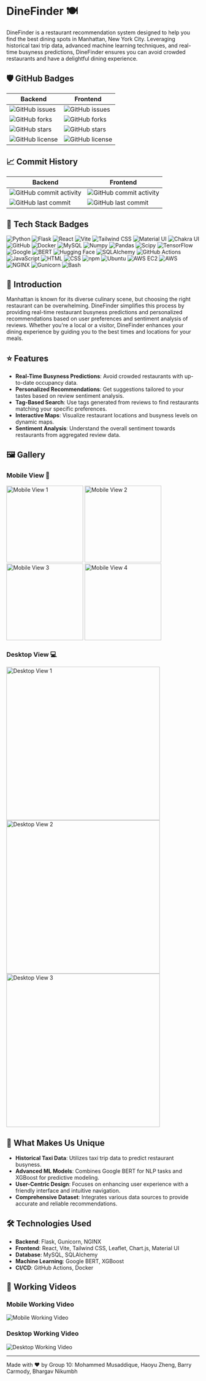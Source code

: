 # DineFinder 🍽️

DineFinder is a restaurant recommendation system designed to help you find the best dining spots in Manhattan, New York City. Leveraging historical taxi trip data, advanced machine learning techniques, and real-time busyness predictions, DineFinder ensures you can avoid crowded restaurants and have a delightful dining experience.

## 🛡️ GitHub Badges

| Backend | Frontend |
| --- | --- |
| ![GitHub issues](https://img.shields.io/github/issues/Dine-Finder/Backend) | ![GitHub issues](https://img.shields.io/github/issues/Dine-Finder/Frontend) |
| ![GitHub forks](https://img.shields.io/github/forks/Dine-Finder/Backend) | ![GitHub forks](https://img.shields.io/github/forks/Dine-Finder/Frontend) |
| ![GitHub stars](https://img.shields.io/github/stars/Dine-Finder/Backend) | ![GitHub stars](https://img.shields.io/github/stars/Dine-Finder/Frontend) |
| ![GitHub license](https://img.shields.io/github/license/Dine-Finder/Backend) | ![GitHub license](https://img.shields.io/github/license/Dine-Finder/Frontend) |

## 📈 Commit History

| Backend | Frontend |
| --- | --- |
| ![GitHub commit activity](https://img.shields.io/github/commit-activity/m/Dine-Finder/Backend) | ![GitHub commit activity](https://img.shields.io/github/commit-activity/m/Dine-Finder/Frontend) |
| ![GitHub last commit](https://img.shields.io/github/last-commit/Dine-Finder/Backend) | ![GitHub last commit](https://img.shields.io/github/last-commit/Dine-Finder/Frontend) |

## 🧰 Tech Stack Badges 

![Python](https://img.shields.io/badge/Python-3670A0?style=for-the-badge&logo=python&logoColor=ffdd54)
![Flask](https://img.shields.io/badge/Flask-000000?style=for-the-badge&logo=flask&logoColor=white)
![React](https://img.shields.io/badge/React-20232A?style=for-the-badge&logo=react&logoColor=61DAFB)
![Vite](https://img.shields.io/badge/Vite-646CFF?style=for-the-badge&logo=vite&logoColor=white)
![Tailwind CSS](https://img.shields.io/badge/Tailwind_CSS-38B2AC?style=for-the-badge&logo=tailwind-css&logoColor=white)
![Material UI](https://img.shields.io/badge/Material--UI-0081CB?style=for-the-badge&logo=material-ui&logoColor=white)
![Chakra UI](https://img.shields.io/badge/Chakra--UI-319795?style=for-the-badge&logo=chakra-ui&logoColor=white)
![GitHub](https://img.shields.io/badge/GitHub-181717?style=for-the-badge&logo=github&logoColor=white)
![Docker](https://img.shields.io/badge/Docker-2496ED?style=for-the-badge&logo=docker&logoColor=white)
![MySQL](https://img.shields.io/badge/MySQL-00000F?style=for-the-badge&logo=mysql&logoColor=white)
![Numpy](https://img.shields.io/badge/Numpy-013243?style=for-the-badge&logo=numpy&logoColor=white)
![Pandas](https://img.shields.io/badge/Pandas-150458?style=for-the-badge&logo=pandas&logoColor=white)
![Scipy](https://img.shields.io/badge/SciPy-8CAAE6?style=for-the-badge&logo=scipy&logoColor=white)
![TensorFlow](https://img.shields.io/badge/TensorFlow-FF6F00?style=for-the-badge&logo=tensorflow&logoColor=white)
![Google](https://img.shields.io/badge/Google-4285F4?style=for-the-badge&logo=google&logoColor=white)
![BERT](https://img.shields.io/badge/BERT-4285F4?style=for-the-badge&logo=bert&logoColor=white)
![Hugging Face](https://img.shields.io/badge/Hugging_Face-FFD400?style=for-the-badge&logo=hugging-face&logoColor=white)
![SQLAlchemy](https://img.shields.io/badge/SQLAlchemy-9C3D3D?style=for-the-badge&logo=sqlalchemy&logoColor=white)
![GitHub Actions](https://img.shields.io/badge/GitHub_Actions-2088FF?style=for-the-badge&logo=github-actions&logoColor=white)
![JavaScript](https://img.shields.io/badge/JavaScript-F7DF1E?style=for-the-badge&logo=javascript&logoColor=black)
![HTML](https://img.shields.io/badge/HTML5-E34F26?style=for-the-badge&logo=html5&logoColor=white)
![CSS](https://img.shields.io/badge/CSS3-1572B6?style=for-the-badge&logo=css3&logoColor=white)
![npm](https://img.shields.io/badge/npm-CB3837?style=for-the-badge&logo=npm&logoColor=white)
![Ubuntu](https://img.shields.io/badge/Ubuntu-E95420?style=for-the-badge&logo=ubuntu&logoColor=white)
![AWS EC2](https://img.shields.io/badge/AWS_EC2-FF9900?style=for-the-badge&logo=amazon-ec2&logoColor=white)
![AWS](https://img.shields.io/badge/AWS-232F3E?style=for-the-badge&logo=amazon-aws&logoColor=white)
![NGINX](https://img.shields.io/badge/NGINX-009639?style=for-the-badge&logo=nginx&logoColor=white)
![Gunicorn](https://img.shields.io/badge/Gunicorn-499848?style=for-the-badge&logo=gunicorn&logoColor=white)
![Bash](https://img.shields.io/badge/Bash-4EAA25?style=for-the-badge&logo=gnu-bash&logoColor=white)


## 📜 Introduction
Manhattan is known for its diverse culinary scene, but choosing the right restaurant can be overwhelming. DineFinder simplifies this process by providing real-time restaurant busyness predictions and personalized recommendations based on user preferences and sentiment analysis of reviews. Whether you're a local or a visitor, DineFinder enhances your dining experience by guiding you to the best times and locations for your meals.

## ⭐ Features
- **Real-Time Busyness Predictions**: Avoid crowded restaurants with up-to-date occupancy data.
- **Personalized Recommendations**: Get suggestions tailored to your tastes based on review sentiment analysis.
- **Tag-Based Search**: Use tags generated from reviews to find restaurants matching your specific preferences.
- **Interactive Maps**: Visualize restaurant locations and busyness levels on dynamic maps.
- **Sentiment Analysis**: Understand the overall sentiment towards restaurants from aggregated review data.


## 🖼️ Gallery

### Mobile View 📱
<img src="path/to/mobile-view1.png" alt="Mobile View 1" width="200">
<img src="path/to/mobile-view2.png" alt="Mobile View 2" width="200">
<img src="path/to/mobile-view3.png" alt="Mobile View 3" width="200">
<img src="path/to/mobile-view4.png" alt="Mobile View 4" width="200">

### Desktop View 💻
<img src="path/to/desktop-view1.png" alt="Desktop View 1" width="400">
<img src="path/to/desktop-view2.png" alt="Desktop View 2" width="400">
<img src="path/to/desktop-view3.png" alt="Desktop View 3" width="400">


## 💎 What Makes Us Unique
- **Historical Taxi Data**: Utilizes taxi trip data to predict restaurant busyness.
- **Advanced ML Models**: Combines Google BERT for NLP tasks and XGBoost for predictive modeling.
- **User-Centric Design**: Focuses on enhancing user experience with a friendly interface and intuitive navigation.
- **Comprehensive Dataset**: Integrates various data sources to provide accurate and reliable recommendations.

## 🛠️ Technologies Used
- **Backend**: Flask, Gunicorn, NGINX
- **Frontend**: React, Vite, Tailwind CSS, Leaflet, Chart.js, Material UI
- **Database**: MySQL, SQLAlchemy
- **Machine Learning**: Google BERT, XGBoost
- **CI/CD**: GitHub Actions, Docker

## 🎥 Working Videos

### Mobile Working Video
![Mobile Working Video](path/to/mobile-working-video.gif)

### Desktop Working Video
![Desktop Working Video](path/to/desktop-working-video.gif)

---

Made with ❤️ by Group 10: Mohammed Musaddique, Haoyu Zheng, Barry Carmody, Bhargav Nikumbh
